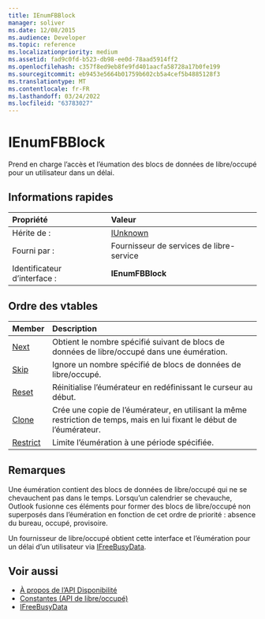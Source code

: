 ```yaml
---
title: IEnumFBBlock
manager: soliver
ms.date: 12/08/2015
ms.audience: Developer
ms.topic: reference
ms.localizationpriority: medium
ms.assetid: fad9c0fd-b523-db98-ee0d-78aad5914ff2
ms.openlocfilehash: c357f8ed9eb8fe9fd401aacfa58728a17b0fe199
ms.sourcegitcommit: eb9453e5664b01759b602cb5a4cef5b4885128f3
ms.translationtype: MT
ms.contentlocale: fr-FR
ms.lasthandoff: 03/24/2022
ms.locfileid: "63783027"
---
```

# <a name="ienumfbblock"></a>IEnumFBBlock

Prend en charge l’accès et l’éumation des blocs de données de libre/occupé pour un utilisateur dans un délai.
  
## <a name="quick-info"></a>Informations rapides

|Propriété |Valeur |
|:-----|:-----|
|Hérite de :  <br/> |[IUnknown](https://msdn.microsoft.com/library/33f1d79a-33fc-4ce5-a372-e08bda378332%28Office.15%29.aspx) <br/> |
|Fourni par :  <br/> |Fournisseur de services de libre-service  <br/> |
|Identificateur d’interface :  <br/> |**IEnumFBBlock** <br/> |
   
## <a name="vtable-order"></a>Ordre des vtables

|Member |Description |
|:-----|:-----|
|[Next](ienumfbblock-next.md) <br/> |Obtient le nombre spécifié suivant de blocs de données de libre/occupé dans une éumération. |
|[Skip](ienumfbblock-skip.md) <br/> |Ignore un nombre spécifié de blocs de données de libre/occupé. |
|[Reset](ienumfbblock-reset.md) <br/> |Réinitialise l’éumérateur en  redéfinissant le curseur au début. |
|[Clone](ienumfbblock-clone.md) <br/> |Crée une copie de l’éumérateur, en utilisant la même restriction de temps, mais en lui fixant le début de l’éumérateur. |
|[Restrict](ienumfbblock-restrict.md) <br/> |Limite l’éumération à une période spécifiée. |
   
## <a name="remarks"></a>Remarques

Une éumération contient des blocs de données de libre/occupé qui ne se chevauchent pas dans le temps. Lorsqu’un calendrier se chevauche, Outlook fusionne ces éléments pour former des blocs de libre/occupé non superposés dans l’éumération en fonction de cet ordre de priorité : absence du bureau, occupé, provisoire.
  
Un fournisseur de libre/occupé obtient cette interface et l’éumération pour un délai d’un utilisateur via [IFreeBusyData](ifreebusydata.md).
  
## <a name="see-also"></a>Voir aussi

- [À propos de l’API Disponibilité](about-the-free-busy-api.md)  
- [Constantes (API de libre/occupé)](constants-free-busy-api.md)  
- [IFreeBusyData](ifreebusydata.md)


